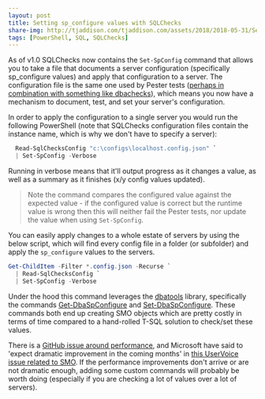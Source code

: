 ```yaml
---
layout: post
title: Setting sp_configure values with SQLChecks
share-img: http://tjaddison.com/tjaddison.com/assets/2018/2018-05-31/SetSpConfigFunction.png
tags: [PowerShell, SQL, SQLChecks]
---
```


As of v1.0 SQLChecks now contains the `Set-SpConfig` command that allows you to take a file that documents a server configuration (specifically sp_configure values) and apply that configuration to a server.  The configuration file is the same one used by Pester tests ([perhaps in combination with something like dbachecks](https://github.com/taddison/dbachecks-wrapper)), which means you now have a mechanism to document, test, and set your server's configuration.

In order to apply the configuration to a single server you would run the following PowerShell (note that SQLChecks configuration files contain the instance name, which is why we don't have to specify a server):

```powershell
  Read-SqlChecksConfig "c:\configs\localhost.config.json" `
  | Set-SpConfig -Verbose
```

Running in verbose means that it'll output progress as it changes a value, as well as a summary as it finishes (x/y config values updated).

>Note the command compares the configured value against the expected value - if the configured value is correct but the runtime value is wrong then this will neither fail the Pester tests, nor update the value when using `Set-SpConfig`.

<!--more-->

You can easily apply changes to a whole estate of servers by using the below script, which will find every config file in a folder (or subfolder) and apply the `sp_configure` values to the servers.

```powershell
Get-ChildItem -Filter *.config.json -Recurse `
  | Read-SqlChecksConfig `
  | Set-SpConfig -Verbose
```

Under the hood this command leverages the [dbatools](https://dbatools.io/) library, specifically the commands [Get-DbaSpConfigure](https://dbatools.io/functions/get-dbaspconfigure/) and [Set-DbaSpConfigure](https://dbatools.io/functions/set-dbaspconfigure/).  These commands both end up creating SMO objects which are pretty costly in terms of time compared to a hand-rolled T-SQL solution to check/set these values.

There is a [GitHub issue around performance](https://github.com/sqlcollaborative/dbachecks/issues/316), and Microsoft have said to 'expect dramatic improvement in the coming months' in [this UserVoice issue related to SMO](https://feedback.azure.com/forums/908035-sql-server/suggestions/33535612-smo-enumerations-slow-with-hundreds-of-databases).  If the performance improvements don't arrive or are not dramatic enough, adding some custom commands will probably be worth doing (especially if you are checking a lot of values over a lot of servers).